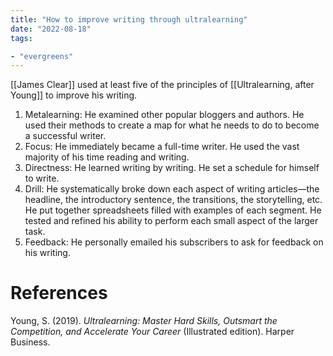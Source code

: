 ```yaml
---
title: "How to improve writing through ultralearning"
date: "2022-08-18"
tags:

- "evergreens"
---
```


[[James Clear]] used at least five of the principles of [[Ultralearning, after Young]] to improve his writing.

1. Metalearning: He examined other popular bloggers and authors. He used their methods to create a map for what he needs to do to become a successful writer.
2. Focus: He immediately became a full-time writer. He used the vast majority of his time reading and writing.
3. Directness: He learned writing by writing. He set a schedule for himself to write.
4. Drill: He systematically broke down each aspect of writing articles—the headline, the introductory sentence, the transitions, the storytelling, etc. He put together spreadsheets filled with examples of each segment. He tested and refined his ability to perform each small aspect of the larger task.
5. Feedback: He personally emailed his subscribers to ask for feedback on his writing.

# References

Young, S. (2019). *Ultralearning: Master Hard Skills, Outsmart the Competition, and Accelerate Your Career* (Illustrated edition). Harper Business.
